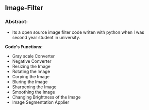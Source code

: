 ## Image-Filter

### Abstract:
* Its a open source image filter code writen with python when I was second year student in university.

**Code's Functions:** 
* Gray scale Converter 
* Negative Converter
* Resizing the Image
* Rotating the Image
* Corping the Image
* Bluring the Image
* Sharpening the Image
* Smoothing the Image
* Changing Brightness of the Image
* Image Segmentation Applier
